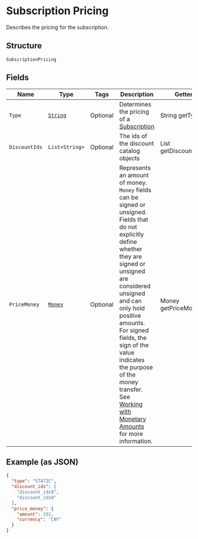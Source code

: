 
# Subscription Pricing

Describes the pricing for the subscription.

## Structure

`SubscriptionPricing`

## Fields

| Name | Type | Tags | Description | Getter |
|  --- | --- | --- | --- | --- |
| `Type` | [`String`](../../doc/models/subscription-pricing-type.md) | Optional | Determines the pricing of a [Subscription](../../doc/models/subscription.md) | String getType() |
| `DiscountIds` | `List<String>` | Optional | The ids of the discount catalog objects | List<String> getDiscountIds() |
| `PriceMoney` | [`Money`](../../doc/models/money.md) | Optional | Represents an amount of money. `Money` fields can be signed or unsigned.<br>Fields that do not explicitly define whether they are signed or unsigned are<br>considered unsigned and can only hold positive amounts. For signed fields, the<br>sign of the value indicates the purpose of the money transfer. See<br>[Working with Monetary Amounts](https://developer.squareup.com/docs/build-basics/working-with-monetary-amounts)<br>for more information. | Money getPriceMoney() |

## Example (as JSON)

```json
{
  "type": "STATIC",
  "discount_ids": [
    "discount_ids9",
    "discount_ids0"
  ],
  "price_money": {
    "amount": 202,
    "currency": "CNY"
  }
}
```

